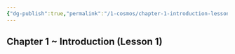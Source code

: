 ```yaml
---
{"dg-publish":true,"permalink":"/1-cosmos/chapter-1-introduction-lesson-1/"}
---
```



## Chapter 1 ~ Introduction (Lesson 1)
